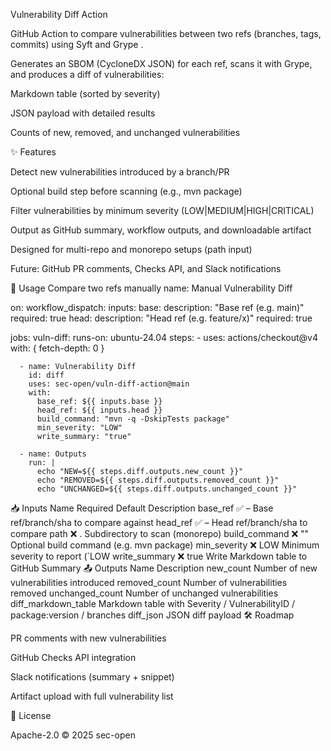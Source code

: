 Vulnerability Diff Action

GitHub Action to compare vulnerabilities between two refs (branches, tags, commits) using Syft
 and Grype
.

Generates an SBOM (CycloneDX JSON) for each ref, scans it with Grype, and produces a diff of vulnerabilities:

Markdown table (sorted by severity)

JSON payload with detailed results

Counts of new, removed, and unchanged vulnerabilities

✨ Features

Detect new vulnerabilities introduced by a branch/PR

Optional build step before scanning (e.g., mvn package)

Filter vulnerabilities by minimum severity (LOW|MEDIUM|HIGH|CRITICAL)

Output as GitHub summary, workflow outputs, and downloadable artifact

Designed for multi-repo and monorepo setups (path input)

Future: GitHub PR comments, Checks API, and Slack notifications

🚀 Usage
Compare two refs manually
name: Manual Vulnerability Diff

on:
  workflow_dispatch:
    inputs:
      base:
        description: "Base ref (e.g. main)"
        required: true
      head:
        description: "Head ref (e.g. feature/x)"
        required: true

jobs:
  vuln-diff:
    runs-on: ubuntu-24.04
    steps:
      - uses: actions/checkout@v4
        with: { fetch-depth: 0 }

      - name: Vulnerability Diff
        id: diff
        uses: sec-open/vuln-diff-action@main
        with:
          base_ref: ${{ inputs.base }}
          head_ref: ${{ inputs.head }}
          build_command: "mvn -q -DskipTests package"
          min_severity: "LOW"
          write_summary: "true"

      - name: Outputs
        run: |
          echo "NEW=${{ steps.diff.outputs.new_count }}"
          echo "REMOVED=${{ steps.diff.outputs.removed_count }}"
          echo "UNCHANGED=${{ steps.diff.outputs.unchanged_count }}"

📥 Inputs
Name	Required	Default	Description
base_ref	✅	–	Base ref/branch/sha to compare against
head_ref	✅	–	Head ref/branch/sha to compare
path	❌	.	Subdirectory to scan (monorepo)
build_command	❌	""	Optional build command (e.g. mvn package)
min_severity	❌	LOW	Minimum severity to report (`LOW
write_summary	❌	true	Write Markdown table to GitHub Summary
📤 Outputs
Name	Description
new_count	Number of new vulnerabilities introduced
removed_count	Number of vulnerabilities removed
unchanged_count	Number of unchanged vulnerabilities
diff_markdown_table	Markdown table with Severity / VulnerabilityID / package:version / branches
diff_json	JSON diff payload
🛠️ Roadmap

 PR comments with new vulnerabilities

 GitHub Checks API integration

 Slack notifications (summary + snippet)

 Artifact upload with full vulnerability list

📄 License

Apache-2.0
 © 2025 sec-open
